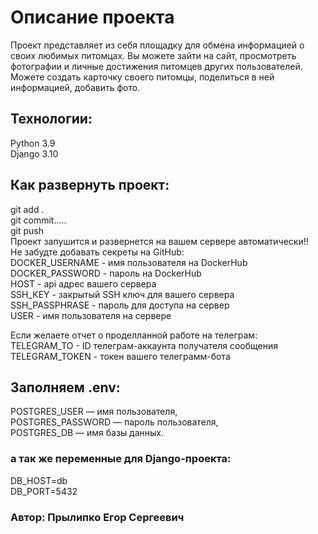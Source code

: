 #  Описание проекта

Проект представляет из себя площадку для обмена информацией о своих любимых питомцах.
Вы можете зайти на сайт, просмотреть фотографии и личные достижения питомцев других пользователей. Можете создать карточку своего питомцы, поделиться в ней информацией, добавить фото.

## Технологии:

Python 3.9  
Django 3.10

## Как развернуть проект:

git add .  
git commit.....  
git push  
Проект запушится и развернется на вашем сервере автоматически!!  
Не забудте добавать секреты на GitHub:  
DOCKER_USERNAME - имя пользователя на DockerHub  
DOCKER_PASSWORD - пароль на DockerHub  
HOST - api адрес вашего сервера  
SSH_KEY - закрытый SSH ключ для вашего сервера  
SSH_PASSPHRASE - пароль для доступа на сервер  
USER - имя пользователя на сервере
  
Если желаете отчет о проделланной работе на телеграм:  
TELEGRAM_TO - ID телеграм-аккаунта получателя сообщения  
TELEGRAM_TOKEN - токен вашего телеграмм-бота

## Заполняем .env:
POSTGRES_USER — имя пользователя,  
POSTGRES_PASSWORD — пароль пользователя,  
POSTGRES_DB — имя базы данных.
### а так же переменные для Django-проекта:
DB_HOST=db  
DB_PORT=5432 

### Автор: Прылипко Егор Сергеевич